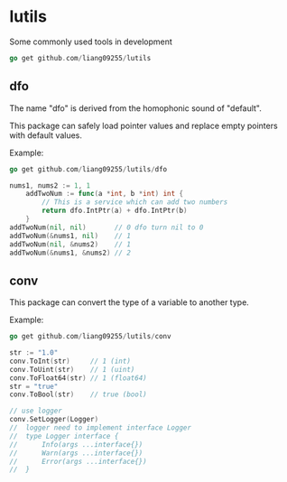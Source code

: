 # lutils

Some commonly used tools in development

```go
go get github.com/liang09255/lutils
```

## dfo
The name "dfo" is derived from the homophonic sound of "default".

This package can safely load pointer values and replace empty pointers with default values.

Example:

```go
go get github.com/liang09255/lutils/dfo
```

```go
nums1, nums2 := 1, 1
	addTwoNum := func(a *int, b *int) int {
		// This is a service which can add two numbers
		return dfo.IntPtr(a) + dfo.IntPtr(b)
	}
addTwoNum(nil, nil)       // 0 dfo turn nil to 0
addTwoNum(&nums1, nil)    // 1
addTwoNum(nil, &nums2)    // 1
addTwoNum(&nums1, &nums2) // 2
```

## conv
This package can convert the type of a variable to another type.

Example:

```GO
go get github.com/liang09255/lutils/conv
```

```go
str := "1.0"
conv.ToInt(str)     // 1 (int)
conv.ToUint(str)    // 1 (uint)
conv.ToFloat64(str) // 1 (float64)
str = "true"
conv.ToBool(str) 	// true (bool)
```

```go
// use logger
conv.SetLogger(Logger)
// 	logger need to implement interface Logger
// 	type Logger interface {
// 		Info(args ...interface{})
//		Warn(args ...interface{})
//		Error(args ...interface{})
//	}
```

